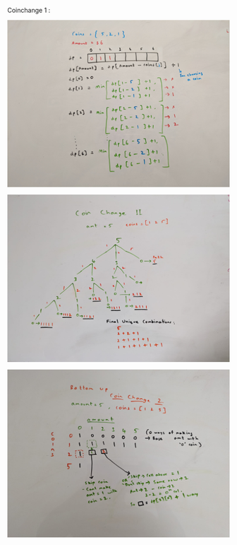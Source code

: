 Coinchange 1 : 

![coin-change-1](/img/dp-coin-change-1.jpeg)



![coin-change-2](/img/dp-coin-change-2.jpeg)



![coin-change-2](/img/dp-coin-change-2-bottom-up.jpeg)